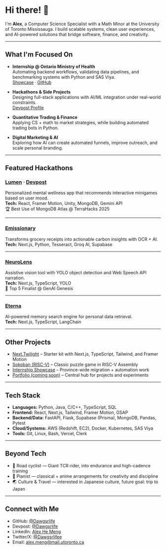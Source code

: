# Hi there! 👋

I'm **Alex**, a Computer Science Specialist with a Math Minor at the University of Toronto Mississauga. I build scalable systems, clean user experiences, and AI-powered solutions that bridge software, finance, and creativity.

---

## What I'm Focused On

- **Internship @ Ontario Ministry of Health**  
  Automating backend workflows, validating data pipelines, and benchmarking systems with Python and SAS Viya.  
  [Showcase](https://alex-moh-summer-2025.netlify.app/) · [GitHub](https://github.com/Dawgsrlife/moh-showcase)

- **Hackathons & Side Projects**  
  Designing full-stack applications with AI/ML integration under real-world constraints.  
  [Devpost Profile](https://devpost.com/Dawgsrlife)

- **Quantitative Trading & Finance**  
  Applying CS + math to market strategies, while building automated trading bots in Python.

- **Digital Marketing & AI**  
  Exploring how AI can create automated funnels, improve outreach, and scale personal branding.

---

## Featured Hackathons

### [Lumen](https://llumen.netlify.app/) · [Devpost](https://devpost.com/software/lumen-qsgcn4)  
Personalized mental wellness app that recommends interactive minigames based on user mood.  
**Tech:** React, Framer Motion, Unity, MongoDB, Gemini API  
🏆 Best Use of MongoDB Atlas @ TerraHacks 2025

---

### [Emissionary](https://devpost.com/software/emissionary)  
Transforms grocery receipts into actionable carbon insights with OCR + AI.  
**Tech:** Next.js, Python, Tesseract, Groq AI, Supabase

---

### [NeuroLens](https://devpost.com/software/neurolens-9bhlrc)  
Assistive vision tool with YOLO object detection and Web Speech API narration.  
**Tech:** Next.js, TypeScript, YOLO  
🏅 Top 5 Finalist @ GenAI Genesis

---

### [Eterna](https://devpost.com/software/eterna-tzl81q)  
AI-powered memory search engine for personal data retrieval.  
**Tech:** Next.js, TypeScript, LangChain

---

## Other Projects

- [Next.Twilight](https://github.com/Dawgsrlife/nextjs-typescript-starter) – Starter kit with Next.js, TypeScript, Tailwind, and Framer Motion  
- [Sokoban (RISC-V)](https://github.com/Dawgsrlife/Sokoban-Game) – Classic puzzle game in RISC-V Assembly  
- [Internship Showcase](https://alex-moh-summer-2025.netlify.app/) – Province-wide migration + automation work  
- [Portfolio (coming soon)](https://github.com/Dawgsrlife) – Central hub for projects and experiments  

---

## Tech Stack

- **Languages:** Python, Java, C/C++, TypeScript, SQL  
- **Frontend:** React, Next.js, Tailwind, Framer Motion, GSAP  
- **Backend/Data:** FastAPI, Flask, Supabase (Prisma), MongoDB, Pandas, Pytest  
- **Cloud/Systems:** AWS (Redshift, EC2), Docker, Kubernetes, SAS Viya  
- **Tools:** Git, Linux, Bash, Vercel, Clerk

---

## Beyond Tech

- 🚴 Road cyclist — Giant TCR rider, into endurance and high-cadence training  
- 🎹 Pianist — classical + anime arrangements for creativity and discipline  
- 🌏 Culture & Travel — interested in Japanese culture, future goal: trip to Japan  

---

## Connect with Me

- GitHub: [@Dawgsrlife](https://github.com/Dawgsrlife)  
- Devpost: [@Dawgsrlife](https://devpost.com/Dawgsrlife)  
- LinkedIn: [Alex He Meng](https://www.linkedin.com/in/alex-he-meng)  
- Twitter/X: [@Dawgsrlifee](https://x.com/Dawgsrlifee)  
- Email: alex.meng@mail.utoronto.ca
